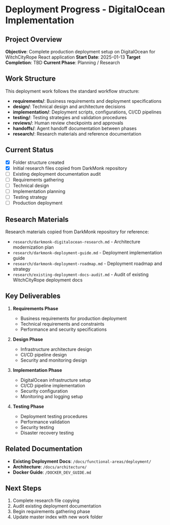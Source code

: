 # Deployment Progress - DigitalOcean Implementation
<!-- Last Updated: 2025-01-13 -->
<!-- Version: 1.0 -->
<!-- Owner: Deployment Team -->
<!-- Status: Draft -->

## Project Overview
**Objective**: Complete production deployment setup on DigitalOcean for WitchCityRope React application
**Start Date**: 2025-01-13
**Target Completion**: TBD
**Current Phase**: Planning / Research

## Work Structure
This deployment work follows the standard workflow structure:
- **requirements/**: Business requirements and deployment specifications
- **design/**: Technical design and architecture decisions
- **implementation/**: Deployment scripts, configurations, CI/CD pipelines
- **testing/**: Testing strategies and validation procedures
- **reviews/**: Human review checkpoints and approvals
- **handoffs/**: Agent handoff documentation between phases
- **research/**: Research materials and reference documentation

## Current Status
- [x] Folder structure created
- [x] Initial research files copied from DarkMonk repository
- [ ] Existing deployment documentation audit
- [ ] Requirements gathering
- [ ] Technical design
- [ ] Implementation planning
- [ ] Testing strategy
- [ ] Production deployment

## Research Materials
Research materials copied from DarkMonk repository for reference:
- `research/darkmonk-digitalocean-research.md` - Architecture modernization plan
- `research/darkmonk-deployment-guide.md` - Deployment implementation guide
- `research/darkmonk-deployment-roadmap.md` - Deployment roadmap and strategy
- `research/existing-deployment-docs-audit.md` - Audit of existing WitchCityRope deployment docs

## Key Deliverables
1. **Requirements Phase**
   - Business requirements for production deployment
   - Technical requirements and constraints
   - Performance and security specifications

2. **Design Phase**
   - Infrastructure architecture design
   - CI/CD pipeline design
   - Security and monitoring design

3. **Implementation Phase**
   - DigitalOcean infrastructure setup
   - CI/CD pipeline implementation
   - Security configuration
   - Monitoring and logging setup

4. **Testing Phase**
   - Deployment testing procedures
   - Performance validation
   - Security testing
   - Disaster recovery testing

## Related Documentation
- **Existing Deployment Docs**: `/docs/functional-areas/deployment/`
- **Architecture**: `/docs/architecture/`
- **Docker Guide**: `/DOCKER_DEV_GUIDE.md`

## Next Steps
1. Complete research file copying
2. Audit existing deployment documentation
3. Begin requirements gathering phase
4. Update master index with new work folder